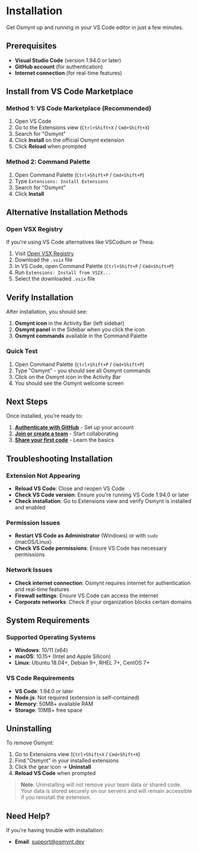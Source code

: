 # Installation

Get Osmynt up and running in your VS Code editor in just a few minutes.

## Prerequisites

- **Visual Studio Code** (version 1.94.0 or later)
- **GitHub account** (for authentication)
- **Internet connection** (for real-time features)

## Install from VS Code Marketplace

### Method 1: VS Code Marketplace (Recommended)

1. Open VS Code
2. Go to the Extensions view (`Ctrl+Shift+X` / `Cmd+Shift+X`)
3. Search for "Osmynt"
4. Click **Install** on the official Osmynt extension
5. Click **Reload** when prompted

### Method 2: Command Palette

1. Open Command Palette (`Ctrl+Shift+P` / `Cmd+Shift+P`)
2. Type `Extensions: Install Extensions`
3. Search for "Osmynt"
4. Click **Install**

## Alternative Installation Methods

### Open VSX Registry

If you're using VS Code alternatives like VSCodium or Theia:

1. Visit [Open VSX Registry](https://open-vsx.org/extension/osmynt/osmynt)
2. Download the `.vsix` file
3. In VS Code, open Command Palette (`Ctrl+Shift+P` / `Cmd+Shift+P`)
4. Run `Extensions: Install from VSIX...`
5. Select the downloaded `.vsix` file


## Verify Installation

After installation, you should see:

1. **Osmynt icon** in the Activity Bar (left sidebar)
2. **Osmynt panel** in the Sidebar when you click the icon
3. **Osmynt commands** available in the Command Palette

### Quick Test

1. Open Command Palette (`Ctrl+Shift+P` / `Cmd+Shift+P`)
2. Type "Osmynt" - you should see all Osmynt commands
3. Click on the Osmynt icon in the Activity Bar
4. You should see the Osmynt welcome screen

## Next Steps

Once installed, you're ready to:

1. **[Authenticate with GitHub](authentication.md)** - Set up your account
2. **[Join or create a team](teams.md)** - Start collaborating
3. **[Share your first code](first-share.md)** - Learn the basics

## Troubleshooting Installation

### Extension Not Appearing

- **Reload VS Code**: Close and reopen VS Code
- **Check VS Code version**: Ensure you're running VS Code 1.94.0 or later
- **Check installation**: Go to Extensions view and verify Osmynt is installed and enabled

### Permission Issues

- **Restart VS Code as Administrator** (Windows) or with `sudo` (macOS/Linux)
- **Check VS Code permissions**: Ensure VS Code has necessary permissions

### Network Issues

- **Check internet connection**: Osmynt requires internet for authentication and real-time features
- **Firewall settings**: Ensure VS Code can access the internet
- **Corporate networks**: Check if your organization blocks certain domains

## System Requirements

### Supported Operating Systems

- **Windows**: 10/11 (x64)
- **macOS**: 10.15+ (Intel and Apple Silicon)
- **Linux**: Ubuntu 18.04+, Debian 9+, RHEL 7+, CentOS 7+

### VS Code Requirements

- **VS Code**: 1.94.0 or later
- **Node.js**: Not required (extension is self-contained)
- **Memory**: 50MB+ available RAM
- **Storage**: 10MB+ free space

## Uninstalling

To remove Osmynt:

1. Go to Extensions view (`Ctrl+Shift+X` / `Cmd+Shift+X`)
2. Find "Osmynt" in your installed extensions
3. Click the gear icon → **Uninstall**
4. **Reload VS Code** when prompted

> **Note**: Uninstalling will not remove your team data or shared code. Your data is stored securely on our servers and will remain accessible if you reinstall the extension.

## Need Help?

If you're having trouble with installation:

- **Email**: [support@osmynt.dev](mailto:support@osmynt.dev)
<!-- - **GitHub Issues**: [Report installation issues](https://github.com/moeen-mahmud/osmynt/issues)
- **Discord**: [Get help from the community](https://discord.gg/osmynt) -->
